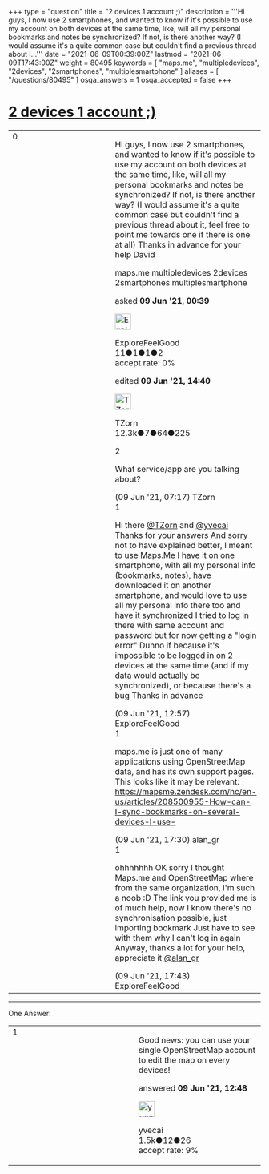 +++
type = "question"
title = "2 devices 1 account ;)"
description = '''Hi guys, I now use 2 smartphones, and wanted to know if it&#x27;s possible to use my account on both devices at the same time, like, will all my personal bookmarks and notes be synchronized? If not, is there another way? (I would assume it&#x27;s a quite common case but couldn&#x27;t find a previous thread about i...'''
date = "2021-06-09T00:39:00Z"
lastmod = "2021-06-09T17:43:00Z"
weight = 80495
keywords = [ "maps.me", "multipledevices", "2devices", "2smartphones", "multiplesmartphone" ]
aliases = [ "/questions/80495" ]
osqa_answers = 1
osqa_accepted = false
+++

<div class="headNormal">

# [2 devices 1 account ;)](/questions/80495/2-devices-1-account)

</div>

<div id="main-body">

<div id="askform">

<table id="question-table" style="width:100%;">
<colgroup>
<col style="width: 50%" />
<col style="width: 50%" />
</colgroup>
<tbody>
<tr>
<td style="width: 30px; vertical-align: top"><div class="vote-buttons">
<span id="post-80495-upvote" class="ajax-command post-vote up" rel="nofollow" title="I like this post (click again to cancel)"> </span>
<div id="post-80495-score" class="post-score" title="current number of votes">
0
</div>
<span id="post-80495-downvote" class="ajax-command post-vote down" rel="nofollow" title="I dont like this post (click again to cancel)"> </span> <span id="favorite-mark" class="ajax-command favorite-mark" rel="nofollow" title="mark/unmark this question as favorite (click again to cancel)"> </span>
<div id="favorite-count" class="favorite-count">
&#10;</div>
</div></td>
<td><div id="item-right">
<div class="question-body">
<p>Hi guys, I now use 2 smartphones, and wanted to know if it's possible to use my account on both devices at the same time, like, will all my personal bookmarks and notes be synchronized? If not, is there another way? (I would assume it's a quite common case but couldn't find a previous thread about it, feel free to point me towards one if there is one at all) Thanks in advance for your help David</p>
</div>
<div id="question-tags" class="tags-container tags">
<span class="post-tag tag-link-maps.me" rel="tag" title="see questions tagged &#39;maps.me&#39;">maps.me</span> <span class="post-tag tag-link-multipledevices" rel="tag" title="see questions tagged &#39;multipledevices&#39;">multipledevices</span> <span class="post-tag tag-link-2devices" rel="tag" title="see questions tagged &#39;2devices&#39;">2devices</span> <span class="post-tag tag-link-2smartphones" rel="tag" title="see questions tagged &#39;2smartphones&#39;">2smartphones</span> <span class="post-tag tag-link-multiplesmartphone" rel="tag" title="see questions tagged &#39;multiplesmartphone&#39;">multiplesmartphone</span>
</div>
<div id="question-controls" class="post-controls">
&#10;</div>
<div class="post-update-info-container">
<div class="post-update-info post-update-info-user">
<p>asked <strong>09 Jun '21, 00:39</strong></p>
<img src="https://secure.gravatar.com/avatar/50f5e975ece0b128ebe7e63e78eb4257?s=32&amp;d=identicon&amp;r=g" class="gravatar" width="32" height="32" alt="ExploreFeelGood&#39;s gravatar image" />
<p><span>ExploreFeelGood</span><br />
<span class="score" title="11 reputation points">11</span><span title="1 badges"><span class="badge1">●</span><span class="badgecount">1</span></span><span title="1 badges"><span class="silver">●</span><span class="badgecount">1</span></span><span title="2 badges"><span class="bronze">●</span><span class="badgecount">2</span></span><br />
<span class="accept_rate" title="Rate of the user&#39;s accepted answers">accept rate:</span> <span title="ExploreFeelGood has no accepted answers">0%</span></p>
</div>
<div class="post-update-info post-update-info-edited">
<p><span> edited <strong>09 Jun '21, 14:40</strong> </span></p>
<img src="https://secure.gravatar.com/avatar/ddebc8d5f4e0458413eacf65e36561a9?s=32&amp;d=identicon&amp;r=g" class="gravatar" width="32" height="32" alt="TZorn&#39;s gravatar image" />
<p><span>TZorn</span><br />
<span class="score" title="12350 reputation points"><span>12.3k</span></span><span title="7 badges"><span class="badge1">●</span><span class="badgecount">7</span></span><span title="64 badges"><span class="silver">●</span><span class="badgecount">64</span></span><span title="225 badges"><span class="bronze">●</span><span class="badgecount">225</span></span></p>
</div>
</div>
<div id="comments-container-80495" class="comments-container">
<span id="80498"></span>
<div id="comment-80498" class="comment">
<div id="post-80498-score" class="comment-score">
2
</div>
<div class="comment-text">
<p>What service/app are you talking about?</p>
</div>
<div id="comment-80498-info" class="comment-info">
<span class="comment-age">(09 Jun '21, 07:17)</span> <span class="comment-user userinfo">TZorn</span>
</div>
</div>
<span id="80506"></span>
<div id="comment-80506" class="comment">
<div id="post-80506-score" class="comment-score">
1
</div>
<div class="comment-text">
<p>Hi there <a href="https://help.openstreetmap.org/users/10133/tzorn">@TZorn</a> and <a href="https://help.openstreetmap.org/users/5587/yvecai">@yvecai</a> Thanks for your answers And sorry not to have explained better, I meant to use Maps.Me I have it on one smartphone, with all my personal info (bookmarks, notes), have downloaded it on another smartphone, and would love to use all my personal info there too and have it synchronized I tried to log in there with same account and password but for now getting a "login error" Dunno if because it's impossible to be logged in on 2 devices at the same time (and if my data would actually be synchronized), or because there's a bug Thanks in advance</p>
</div>
<div id="comment-80506-info" class="comment-info">
<span class="comment-age">(09 Jun '21, 12:57)</span> <span class="comment-user userinfo">ExploreFeelGood</span>
</div>
</div>
<span id="80508"></span>
<div id="comment-80508" class="comment">
<div id="post-80508-score" class="comment-score">
1
</div>
<div class="comment-text">
<p>maps.me is just one of many applications using OpenStreetMap data, and has its own support pages. This looks like it may be relevant: <a href="https://mapsme.zendesk.com/hc/en-us/articles/208500955-How-can-I-sync-bookmarks-on-several-devices-I-use-">https://mapsme.zendesk.com/hc/en-us/articles/208500955-How-can-I-sync-bookmarks-on-several-devices-I-use-</a></p>
</div>
<div id="comment-80508-info" class="comment-info">
<span class="comment-age">(09 Jun '21, 17:30)</span> <span class="comment-user userinfo">alan_gr</span>
</div>
</div>
<span id="80509"></span>
<div id="comment-80509" class="comment">
<div id="post-80509-score" class="comment-score">
1
</div>
<div class="comment-text">
<p>ohhhhhhh OK sorry I thought Maps.me and OpenStreetMap where from the same organization, I'm such a noob :D The link you provided me is of much help, now I know there's no synchronisation possible, just importing bookmark Just have to see with them why I can't log in again Anyway, thanks a lot for your help, appreciate it <a href="https://help.openstreetmap.org/users/14272/alan_gr">@alan_gr</a></p>
</div>
<div id="comment-80509-info" class="comment-info">
<span class="comment-age">(09 Jun '21, 17:43)</span> <span class="comment-user userinfo">ExploreFeelGood</span>
</div>
</div>
</div>
<div id="comment-tools-80495" class="comment-tools">
&#10;</div>
<div class="clear">
&#10;</div>
<div id="comment-80495-form-container" class="comment-form-container">
&#10;</div>
<div class="clear">
&#10;</div>
</div></td>
</tr>
</tbody>
</table>

------------------------------------------------------------------------

<div class="tabBar">

<span id="sort-top"></span>

<div class="headQuestions">

One Answer:

</div>

</div>

<span id="80505"></span>

<div id="answer-container-80505" class="answer">

<table style="width:100%;">
<colgroup>
<col style="width: 50%" />
<col style="width: 50%" />
</colgroup>
<tbody>
<tr>
<td style="width: 30px; vertical-align: top"><div class="vote-buttons">
<span id="post-80505-upvote" class="ajax-command post-vote up" rel="nofollow" title="I like this post (click again to cancel)"> </span>
<div id="post-80505-score" class="post-score" title="current number of votes">
1
</div>
<span id="post-80505-downvote" class="ajax-command post-vote down" rel="nofollow" title="I dont like this post (click again to cancel)"> </span>
</div></td>
<td><div class="item-right">
<div class="answer-body">
<p>Good news: you can use your single OpenStreetMap account to edit the map on every devices!</p>
</div>
<div class="answer-controls post-controls">
&#10;</div>
<div class="post-update-info-container">
<div class="post-update-info post-update-info-user">
<p>answered <strong>09 Jun '21, 12:48</strong></p>
<img src="https://secure.gravatar.com/avatar/3c7cffe544d6a1c46c97a25b2fdcdedc?s=32&amp;d=identicon&amp;r=g" class="gravatar" width="32" height="32" alt="yvecai&#39;s gravatar image" />
<p><span>yvecai</span><br />
<span class="score" title="1481 reputation points"><span>1.5k</span></span><span title="12 badges"><span class="silver">●</span><span class="badgecount">12</span></span><span title="26 badges"><span class="bronze">●</span><span class="badgecount">26</span></span><br />
<span class="accept_rate" title="Rate of the user&#39;s accepted answers">accept rate:</span> <span title="yvecai has 7 accepted answers">9%</span></p>
</div>
</div>
<div id="comments-container-80505" class="comments-container">
&#10;</div>
<div id="comment-tools-80505" class="comment-tools">
&#10;</div>
<div class="clear">
&#10;</div>
<div id="comment-80505-form-container" class="comment-form-container">
&#10;</div>
<div class="clear">
&#10;</div>
</div></td>
</tr>
</tbody>
</table>

</div>

<div class="paginator-container-left">

</div>

</div>

</div>

